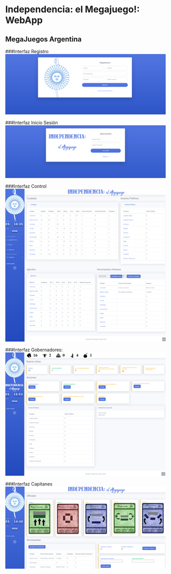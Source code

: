 # Independencia: el Megajuego!: WebApp

## MegaJuegos Argentina

###Interfaz Registro
![alt text](https://github.com/Yaguaret3/independencia/blob/master/src/main/resources/static/img/presentacion/registrarse_presentacion.png)

###Interfaz Inicio Sesión
![alt text](https://github.com/Yaguaret3/independencia/blob/master/src/main/resources/static/img/presentacion/login_presentacion.png)

###Interfaz Control
![alt text](https://github.com/Yaguaret3/independencia/blob/master/src/main/resources/static/img/presentacion/control_presentacion.png)

###Interfaz Gobernadores:
![alt text](https://github.com/Yaguaret3/independencia/blob/master/src/main/resources/static/img/presentacion/gobernadores_presentacion.png)

###Interfaz Capitanes
![alt text](https://github.com/Yaguaret3/independencia/blob/master/src/main/resources/static/img/presentacion/capitanes_presentacion.png)